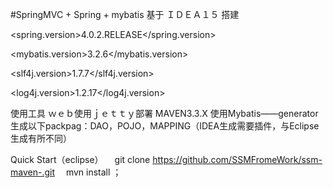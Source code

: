#SpringMVC + Spring + mybatis 基于 ＩＤＥＡ１５  搭建　
  <!-- spring版本号 -->
  
 <spring.version>4.0.2.RELEASE</spring.version>
 
 
 <!-- mybatis版本号 -->
 
 <mybatis.version>3.2.6</mybatis.version>
 
 <!-- log4j日志文件管理包版本 -->
 
 <slf4j.version>1.7.7</slf4j.version>
 
<log4j.version>1.2.17</log4j.version>

使用工具
ｗｅｂ使用ｊｅｔｔｙ部署
MAVEN3.3.X
使用Mybatis——generator生成以下packpag：DAO，POJO，MAPPING（IDEA生成需要插件，与Eclipse生成有所不同）

Quick Start（eclipse）
　git clone https://github.com/SSMFromeWork/ssm-maven-.git
　mvn install ；
　
